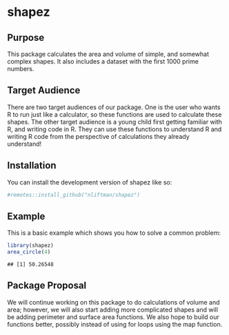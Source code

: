 shapez
================

<!-- README.md is generated from README.Rmd. Please edit that file -->

## Purpose

This package calculates the area and volume of simple, and somewhat
complex shapes. It also includes a dataset with the first 1000 prime
numbers.

## Target Audience

There are two target audiences of our package. One is the user who wants
R to run just like a calculator, so these functions are used to
calculate these shapes. The other target audience is a young child first
getting familiar with R, and writing code in R. They can use these
functions to understand R and writing R code from the perspective of
calculations they already understand!

## Installation

You can install the development version of shapez like so:

``` r
#remotes::install_github("nliftman/shapez")
```

## Example

This is a basic example which shows you how to solve a common problem:

``` r
library(shapez)
area_circle(4)
```

    ## [1] 50.26548

## Package Proposal

We will continue working on this package to do calculations of volume
and area; however, we will also start adding more complicated shapes and
will be adding perimeter and surface area functions. We also hope to
build our functions better, possibly instead of using for loops using
the map function.
